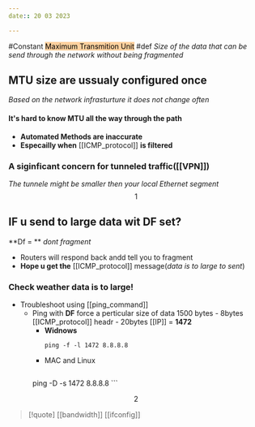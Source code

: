 ```yaml
---
date:: 20 03 2023

---
```

#Constant 
 <mark style="background: #FFB86CA6;">Maximum Transmition Unit</mark>
#def *Size of the data that can be send through the network without being fragmented*

## MTU size are ussualy configured once
*Based on the network infrasturture it does not change often*

#### It's hard to know MTU all the way through the path 
- **Automated Methods are inaccurate**
- **Especailly when** [[ICMP_protocol]] **is filtered**

### A siginficant concern for tunneled  traffic([[VPN]])
*The tunnele might be smaller then your local Ethernet segment*
$$1$$

## IF u send to large data wit DF set?
**Df = ** *dont fragment*
- Routers will respond back andd tell you to fragment
- **Hope u get the** [[ICMP_protocol]] message(*data is to large to sent*)
### Check weather data is to large!
- Troubleshoot using [[ping_command]]
	- Ping with **DF** force a perticular size of data
	  1500 bytes - 8bytes [[ICMP_protocol]] headr - 20bytes [[IP]] = **1472**
		- **Widnows**
		  ```
		  ping -f -l 1472 8.8.8.8 
		  ```
		- MAC and Linux
		  ```
		ping -D -s 1472 8.8.8.8
		  ```

$$2$$
>[!quote] 
>[[bandwidth]] [[ifconfig]] 